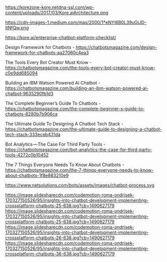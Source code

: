 https://korezone-kore.netdna-ssl.com/wp-content/uploads/2017/03/Kore.aiArchitecture.png

https://cdn-images-1.medium.com/max/2000/1*eNYl6B0L39uGiJD-ltNfQw.png

https://kore.ai/enterprise-chatbot-platform-checklist/


Design Framework for Chatbots - https://chatbotsmagazine.com/design-framework-for-chatbots-aa27060c4ea3


The Tools Every Bot Creator Must Know - https://chatbotsmagazine.com/the-tools-every-bot-creator-must-know-c0e9dd685094

Building an IBM Watson Powered AI Chatbot - https://chatbotsmagazine.com/building-an-ibm-watson-powered-ai-chatbot-9635290fb1d3

The Complete Beginner’s Guide To Chatbots - https://chatbotsmagazine.com/the-complete-beginner-s-guide-to-chatbots-8280b7b906ca

The Ultimate Guide To Designing A Chatbot Tech Stack - https://chatbotsmagazine.com/the-ultimate-guide-to-designing-a-chatbot-tech-stack-333eceb431da

Bot Analytics — The Case For Third Party Tools - https://chatbotsmagazine.com/bot-analytics-the-case-for-third-party-tools-4272c0b10452

The 7 Things Everyone Needs To Know About Chatbots - https://chatbotsmagazine.com/the-7-things-everyone-needs-to-know-about-chatbots-1f8e883210e9


https://www.netsolutions.com/bots/assets/images/chatbot-process.svg

https://image.slidesharecdn.com/codemotion-roma-ondrisek-170327150526/95/insights-into-chatbot-development-implementing-crossplatform-chatbots-25-638.jpg?cb=1490627179
https://image.slidesharecdn.com/codemotion-roma-ondrisek-170327150526/95/insights-into-chatbot-development-implementing-crossplatform-chatbots-25-638.jpg?cb=1490627179
https://image.slidesharecdn.com/codemotion-roma-ondrisek-170327150526/95/insights-into-chatbot-development-implementing-crossplatform-chatbots-26-638.jpg?cb=1490627179
https://image.slidesharecdn.com/codemotion-roma-ondrisek-170327150526/95/insights-into-chatbot-development-implementing-crossplatform-chatbots-36-638.jpg?cb=1490627179
